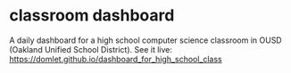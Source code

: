 # classroom dashboard
A daily dashboard for a high school computer science classroom in OUSD (Oakland Unified School District).
See it live: https://domlet.github.io/dashboard_for_high_school_class
